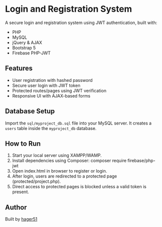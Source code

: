 # Login and Registration System

A secure login and registration system using JWT authentication, built with:

- PHP
- MySQL
- jQuery & AJAX
- Bootstrap 5
- Firebase PHP-JWT

## Features
- User registration with hashed password
- Secure user login with JWT token
- Protected routes/pages using JWT verification
- Responsive UI with AJAX-based forms

## Database Setup
Import the `sql/myproject_db.sql` file into your MySQL server. It creates a `users` table inside the `myproject_db` database.

## How to Run
1. Start your local server using XAMPP/WAMP.
2. Install dependencies using Composer: composer require firebase/php-jwt
3. Open index.html in browser to register or login.
4. After login, users are redirected to a protected page (protected/project.php).
5. Direct access to protected pages is blocked unless a valid token is present.

## Author
Built by [hager51](https://github.com/hager51)
